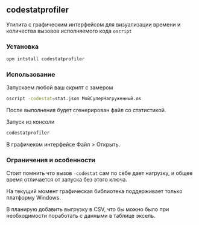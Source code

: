 ## codestatprofiler

Утилита с графическим интерфейсом для визуализации времени и количества вызовов исполняемого кода ```oscript```

### Установка

```bash
opm intstall codestatprofiler
```

### Использование

Запускаем любой ваш скрипт с замером

```bash
oscript -codestat=stat.json МойСуперНагруженный.os
```

После выполнения будет сгенерирован файл со статистикой.

Запуск из консоли

```bash 
codestatprofiler
```

В графичеком интерфейсе Файл > Открыть.

### Ограничения и особенности

Стоит помнить что вызов ```-codestat``` сам по себе дает нагрузку, и общее время отличается от запуска без этого ключа.

На текущий момент графическая библиотека поддерживает только платформу Windows.

В планирую добавить выгрузку в CSV, что бы можно было при необходимости поработать с данными в таблице эксель.